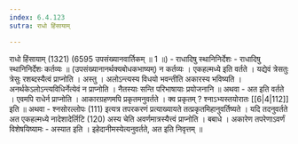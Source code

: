 ```yaml
---
index: 6.4.123
sutra: राधो हिंसायाम्

---
```

 राधो हिंसायाम् (1321) (6595 उपसंख्यानवार्तिकम् ॥ 1 ॥) - राधादिषु स्थानिनिर्देशः - राधादिषु स्थानिनिर्देशः कर्तव्यः ॥ (उपसंख्यानानर्थक्यबोधकभाष्यम्) न कर्तव्यः । एकहल्मध्ये इति वर्तते । यद्येवं त्रेसतुः त्रेसुः रशब्दस्यैत्वं प्राप्नोति । अस्तु । अलोऽन्त्यस्य विधयो भवन्तीति अकारस्य भविष्यति । अनर्थकेऽलोऽन्त्यविधिर्नेत्येवं न प्राप्नोति । नैतस्याः सन्ति परिभाषायाः प्रयोजनानि ॥ अथवा -  अत इति वर्तते । एवमपि राधेर्न प्राप्नोति । आकारग्रहणमपि प्रकृतमनुवर्तते । क्व प्रकृतम् ? श्नाऽभ्यस्तयोरातः [[6|4|112]] इति ॥ अथवा -  श्नसोरल्लोपः (111) इत्यत्र तपरकरणं प्रत्याख्यायते तत्प्रकृतमिहानुवर्तिष्यते । यदि तदनुवर्तते अत एकहल्मध्ये नादेशादेर्लिटि (120) अस्य चेति अवर्णमात्रस्यैत्त्वं प्राप्नोति । बबाधे । अकारेण तपरेणाऽवर्णं विशेषयिष्यामः - अस्यात इति । इहेदानीमस्येत्यनुवर्तते, अत इति निवृत्तम् ॥ 